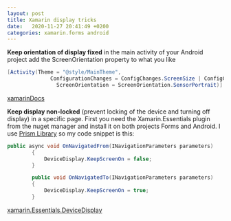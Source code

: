 ```yaml
---
layout: post
title: Xamarin display tricks
date:   2020-11-27 20:41:49 +0200
categories: xamarin.forms android
---
```

**Keep orientation of display fixed**
in the main activity of your Android project add the ScreenOrientation property to what you like
```csharp
[Activity(Theme = "@style/MainTheme",
              ConfigurationChanges = ConfigChanges.ScreenSize | ConfigChanges.Orientation | ConfigChanges.UiMode | ConfigChanges.ScreenLayout | ConfigChanges.SmallestScreenSize,
                ScreenOrientation = ScreenOrientation.SensorPortrait)]
```
[xamarinDocs](https://docs.microsoft.com/en-us/xamarin/xamarin-forms/user-interface/layouts/device-orientation?tabs=windows)  

**Keep display non-locked** (prevent locking of the device and turning off display) in a specific page. First you need the Xamarin.Essentials plugin from the nuget manager and install it on both projects Forms and Android. I use [Prism Library](https://prismnew.readthedocs.io/en/latest/Xamarin-Forms/1-Getting-Started/) so my code snippet is this:
```csharp
public async void OnNavigatedFrom(INavigationParameters parameters)
        {
            DeviceDisplay.KeepScreenOn = false;
        }

        public void OnNavigatedTo(INavigationParameters parameters)
        {
            DeviceDisplay.KeepScreenOn = true;
        }
```
[xamarin.Essentials.DeviceDisplay](https://docs.microsoft.com/en-us/xamarin/essentials/device-display?tabs=android)
